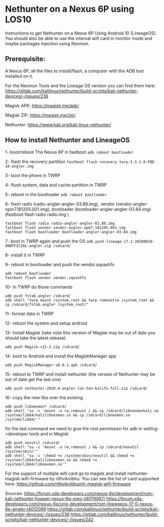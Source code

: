 # Nethunter on a Nexus 6P using LOS10
Instructions to get Nethunter on a Nexus 6P Using Android 10 (LineageOS). You should also be able to use the internal wifi card in monitor mode and maybe packages injection using Nexmon. 

## Prerequisite:
A Nexus 6P, all the files to install/flash, a computer with the ADB tool installed on it. 

For the Nexmon Tools and the Lineage OS version you can find them here: https://gitlab.com/kalilinux/nethunter/build-scripts/kali-nethunter-devices/-/issues/236

Magisk APK: https://magisk.me/apk/

Magisk ZIP: https://magisk.me/zip/

Nethunter: https://www.kali.org/kali-linux-nethunter/



## How to install Nethunter and LineageOS

1- boot/reboot The Nexus 6P in fastboot 
```adb reboot bootloader```

2- flash the recovery partition
```fastboot flash recovery twrp-3.3.1.0-FBE-10-angler.img```

3- boot the phone in TWRP

4- flush system, data and cache partition in TWRP

5- reboot in the bootloader
```adb reboot bootloader```

6- flash radio (radio-angler-angler-03.88.img), vendor (vendor-angler-opm7.181205.001.img), bootloader (bootloader-angler-angler-03.84.img) (fastboot flash radio radio.img )

```
fastboot flash radio radio-angler-angler-03.88.img
fastboot flash vendor vendor-angler-opm7.181205.001.img 
fastboot flash bootloader bootloader-angler-angler-03.84.img
```

7- boot in TWRP again and push the OS
```adb push lineage-17.1-20200819-UNOFFICIAL-angler.zip /sdcard/```

8- install it in TWRP

9- reboot in bootloader and push the vendor.squashfs

```
adb reboot bootloader
fastboot flash vendor vendor.squashfs
```

10- In TWRP do those commands

```
adb push fstab.angler /sdcard/
adb shell "twrp mount /system_root && twrp remountrw /system_root && cp /sdcard/fstab.angler /system_root/"
```

11- format data in TWRP

12- reboot the system and setup android

13- Install Magisk (take note this version of Magisk may be out of date you should take the latest release)

```adb push Magisk-v21-2.zip /sdcard/```

14- boot to Android and install the MagiskManager app

```adb push MagiskManager-v8.0.1.apk /sdcard/```

15- reboot to TWRP and install nethunter (the version of Nethunter may be out of date get the last one)

```adb push nethunter-2020.4-angler-los-ten-kalifs-full.zip /sdcard/```

16- copy the new libs over the existing

```
adb push libnexmon* /sdcard/
adb shell "su -c 'mount -o rw,remount / && cp /sdcard/libnexmonkali.so /system/lib64/kalilibnexmon.so && cp /sdcard/libnexmon.so /system/lib64/'"
```

for the last command we need to give the root permission for adb in setting->developer tools and in Magisk

```
adb push nexutil /sdcard/
adb shell "su -c 'mount -o rw,remount / && cp /sdcard/nexutil /system/xbin/'"
adb shell "su -c 'chmod +x /system/xbin/nexutil && chmod +x /system/lib64/kalilibnexmon.so && chmod +x /system/lib64/libnexmon.so'"
```

For the support of multiple wifi card go to magisk and install nethunter-magisk-wifi-firmware by rithvikvibhu. You can see the list of card supported here: https://github.com/rithvikvibhu/nh-magisk-wifi-firmware

Sources:
https://forum.xda-developers.com/nexus-6p/development/rom-kali-nethunter-huawei-nexus-6p-oreo-t4079087/
https://forum.xda-developers.com/nexus-6p/orig-development/rom-lineageos-17-0-nexus-6p-angler-t4012099
https://gitlab.com/kalilinux/nethunter/build-scripts/kali-nethunter-devices/-/issues/236
https://gitlab.com/kalilinux/nethunter/build-scripts/kali-nethunter-devices/-/issues/242

